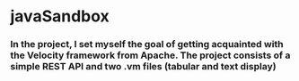 # javaSandbox
### In the project, I set myself the goal of getting acquainted with the Velocity framework from Apache. The project consists of a simple REST API and two .vm files (tabular and text display)
